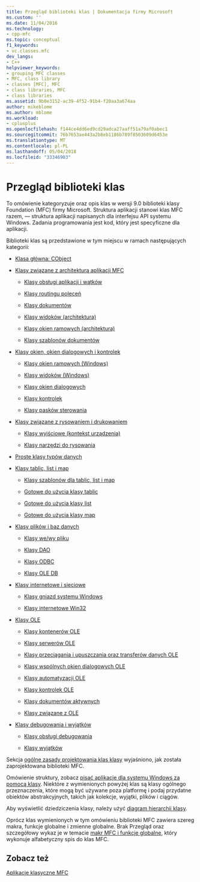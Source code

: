 ```yaml
---
title: Przegląd biblioteki klas | Dokumentacja firmy Microsoft
ms.custom: ''
ms.date: 11/04/2016
ms.technology:
- cpp-mfc
ms.topic: conceptual
f1_keywords:
- vc.classes.mfc
dev_langs:
- C++
helpviewer_keywords:
- grouping MFC classes
- MFC, class library
- classes [MFC], MFC
- class libraries, MFC
- class libraries
ms.assetid: 9b0e3152-ac39-4f52-91b4-f20aa3a674aa
author: mikeblome
ms.author: mblome
ms.workload:
- cplusplus
ms.openlocfilehash: f144ce4dd6ed9cd29adca27aaff51a79af0abec1
ms.sourcegitcommit: 76b7653ae443a2b8eb1186b789f8503609d6453e
ms.translationtype: MT
ms.contentlocale: pl-PL
ms.lasthandoff: 05/04/2018
ms.locfileid: "33346903"
---
```

# <a name="class-library-overview"></a>Przegląd biblioteki klas
To omówienie kategoryzuje oraz opis klas w wersji 9.0 biblioteki klasy Foundation (MFC) firmy Microsoft. Struktura aplikacji stanowi klas MFC razem, — struktura aplikacji napisanych dla interfejsu API systemu Windows. Zadania programowania jest kod, który jest specyficzne dla aplikacji.  
  
 Biblioteki klas są przedstawione w tym miejscu w ramach następujących kategorii:  
  
-   [Klasa główna: CObject](../mfc/root-class-cobject.md)  
  
-   [Klasy związane z architekturą aplikacji MFC](../mfc/mfc-application-architecture-classes.md)  
  
    -   [Klasy obsługi aplikacji i wątków](../mfc/application-and-thread-support-classes.md)  
  
    -   [Klasy routingu poleceń](../mfc/command-routing-classes.md)  
  
    -   [Klasy dokumentów](../mfc/document-classes.md)  
  
    -   [Klasy widoków (architektura)](../mfc/view-classes-architecture.md)  
  
    -   [Klasy okien ramowych (architektura)](../mfc/frame-window-classes-architecture.md)  
  
    -   [Klasy szablonów dokumentów](../mfc/document-template-classes.md)  
  
-   [Klasy okien, okien dialogowych i kontrolek](../mfc/window-dialog-and-control-classes.md)  
  
    -   [Klasy okien ramowych (Windows)](../mfc/frame-window-classes-windows.md)  
  
    -   [Klasy widoków (Windows)](../mfc/view-classes-windows.md)  
  
    -   [Klasy okien dialogowych](../mfc/dialog-box-classes.md)  
  
    -   [Klasy kontrolek](../mfc/control-classes.md)  
  
    -   [Klasy pasków sterowania](../mfc/control-bar-classes.md)  
  
-   [Klasy związane z rysowaniem i drukowaniem](../mfc/drawing-and-printing-classes.md)  
  
    -   [Klasy wyjściowe (kontekst urządzenia)](../mfc/output-device-context-classes.md)  
  
    -   [Klasy narzędzi do rysowania](../mfc/drawing-tool-classes.md)  
  
-   [Proste klasy typów danych](../mfc/simple-data-type-classes.md)  
  
-   [Klasy tablic, list i map](../mfc/array-list-and-map-classes.md)  
  
    -   [Klasy szablonów dla tablic, list i map](../mfc/template-classes-for-arrays-lists-and-maps.md)  
  
    -   [Gotowe do użycia klasy tablic](../mfc/ready-to-use-array-classes.md)  
  
    -   [Gotowe do użycia klasy list](../mfc/ready-to-use-list-classes.md)  
  
    -   [Gotowe do użycia klasy map](../mfc/ready-to-use-map-classes.md)  
  
-   [Klasy plików i baz danych](../mfc/file-and-database-classes.md)  
  
    -   [Klasy we/wy pliku](../mfc/file-i-o-classes.md)  
  
    -   [Klasy DAO](../mfc/dao-classes.md)  
  
    -   [Klasy ODBC](../mfc/odbc-classes.md)  
  
    -   [Klasy OLE DB](../mfc/ole-db-classes.md)  
  
-   [Klasy internetowe i sieciowe](../mfc/internet-and-networking-classes.md)  
  
    -   [Klasy gniazd systemu Windows](../mfc/windows-sockets-classes.md)  
  
    -   [Klasy internetowe Win32](../mfc/win32-internet-classes.md)  
  
-   [Klasy OLE](../mfc/ole-classes.md)  
  
    -   [Klasy kontenerów OLE](../mfc/ole-container-classes.md)  
  
    -   [Klasy serwerów OLE](../mfc/ole-server-classes.md)  
  
    -   [Klasy przeciągania i upuszczania oraz transferów danych OLE](../mfc/ole-drag-and-drop-and-data-transfer-classes.md)  
  
    -   [Klasy wspólnych okien dialogowych OLE](../mfc/ole-common-dialog-classes.md)  
  
    -   [Klasy automatyzacji OLE](../mfc/ole-automation-classes.md)  
  
    -   [Klasy kontrolek OLE](../mfc/ole-control-classes.md)  
  
    -   [Klasy dokumentów aktywnych](../mfc/active-document-classes.md)  
  
    -   [Klasy związane z OLE](../mfc/ole-related-classes.md)  
  
-   [Klasy debugowania i wyjątków](../mfc/debugging-and-exception-classes.md)  
  
    -   [Klasy obsługi debugowania](../mfc/debugging-support-classes.md)  
  
    -   [Klasy wyjątków](../mfc/exception-classes.md)  
  
 Sekcja [ogólne zasady projektowania klas klasy](../mfc/general-class-design-philosophy.md) wyjaśniono, jak została zaprojektowana biblioteki MFC.  
  
 Omówienie struktury, zobacz [pisać aplikacje dla systemu Windows za pomocą klasy](../mfc/using-the-classes-to-write-applications-for-windows.md). Niektóre z wymienionych powyżej klas są klasy ogólnego przeznaczenia, które mogą być używane poza platformę i podaj przydatne obiektów abstrakcyjnych, takich jak kolekcje, wyjątki, plików i ciągów.  
  
 Aby wyświetlić dziedziczenia klasy, należy użyć [diagram hierarchii klasy](../mfc/hierarchy-chart.md).  
  
 Oprócz klas wymienionych w tym omówieniu biblioteki MFC zawiera szereg makra, funkcje globalne i zmienne globalne. Brak Przegląd oraz szczegółowy wykaz je w temacie [makr MFC i funkcje globalne](../mfc/reference/mfc-macros-and-globals.md), który wykonuje alfabetyczny spis do klas MFC.  
  
## <a name="see-also"></a>Zobacz też  
 [Aplikacje klasyczne MFC](../mfc/mfc-desktop-applications.md)

